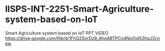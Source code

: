 # llSPS-INT-2251-Smart-Agriculture-system-based-on-IoT
Smart Agriculture system based on IoT
PPT VIDEO
https://drive.google.com/file/d/1FhQ2SvrDz9_AhoABTPCo4NoOjd53hqJ3/view
